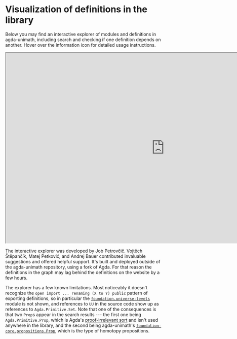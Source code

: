 # Visualization of definitions in the library

Below you may find an interactive explorer of modules and definitions in
agda-unimath, including search and checking if one definition depends on
another. Hover over the information icon for detailed usage instructions.

<div id="small-display-notice" style="display:none">
  ⚠ The explorer is not optimized for small screens. It may be
  difficult to control on mobile devices.
</div>

<style>
  .sidetoc { display: none; }
  @media(max-width:1100px) {
    #small-display-notice { display: block; }
  }
</style>

<div align="center">
  <iframe
    src="https://jobpetrovcic.github.io/Unimath-Visualization-Deployment/visualize"
    style="background: white"
    scrolling="no"
    width="1000"
    height="600"
    referrerpolicy="no-referrer">
  </iframe>
</div>

The interactive explorer was developed by Job Petrovčič. Vojtěch Štěpančík,
Matej Petković, and Andrej Bauer contributed invaluable suggestions and offered
helpful support. It's built and deployed outside of the agda-unimath repository,
using a fork of Agda. For that reason the definitions in the graph may lag
behind the definitions on the website by a few hours.

The explorer has a few known limitations. Most noticeably it doesn't recognize
the `open import ... renaming (X to Y) public` pattern of exporting definitions,
so in particular the
[`foundation.universe-levels`](foundation.universe-levels.md) module is not
shown, and references to `UU` in the source code show up as references to
`Agda.Primitive.Set`. Note that one of the consequences is that two `Prop`s
appear in the search results --- the first one being `Agda.Primitive.Prop`,
which is Agda's
[proof-irrelevant sort](https://agda.readthedocs.io/en/latest/language/prop.html)
and isn't used anywhere in the library, and the second being agda-unimath's
[`foundation-core.propositions.Prop`](foundation-core.propositions.md), which is
the type of homotopy propositions.
